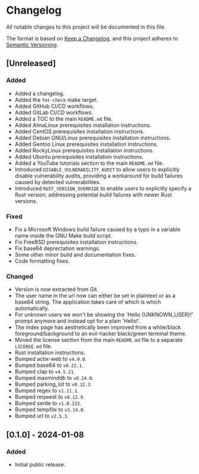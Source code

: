 # Changelog

All notable changes to this project will be documented in this file.

The format is based on [Keep a Changelog](https://keepachangelog.com/en/1.0.0/),
and this project adheres to [Semantic Versioning](https://semver.org/spec/v2.0.0.html).

## [Unreleased]

### Added

- Added a changelog.
- Added the `fmt-check` make target.
- Added GitHub CI/CD workflows.
- Added GitLab CI/CD workflows.
- Added a TOC to the main `README.md` file.
- Added AlmaLinux prerequisites installation instructions.
- Added CentOS prerequisites installation instructions.
- Added Debian GNU/Linux prerequisites installation instructions.
- Added Gentoo Linux prerequisites installation instructions.
- Added RockyLinux prerequisites installation instructions.
- Added Ubuntu prerequisites installation instructions.
- Added a YouTube tutorials section to the main `README.md` file.
- Introduced `DISABLE_VULNERABILITY_AUDIT` to allow users to explicitly disable vulnerability audits, providing a workaround for build failures caused by detected vulnerabilities.
- Introduced `RUST_VERSION_OVERRIDE` to enable users to explicitly specify a Rust version, addressing potential build failures with newer Rust versions.

### Fixed

- Fix a Microsoft Windows build failure caused by a typo in a variable name inside the GNU Make build script.
- Fix FreeBSD prerequisites installation instructions.
- Fix base64 deprectation warnings.
- Some other minor build and documentation fixes.
- Code formatting fixes.

### Changed

- Version is now extracted from Git.
- The user name in the url now can either be set in plaintext or as a base64 string. The application takes care of which is which automatically.
- For unknown users we won't be showing the 'Hello {UNKNOWN_USER}!' prompt anymore and instead opt for a plain 'Hello!'.
- The index page has aesthetically been improved from a white/black foreground/background to an evil-hacker black/green terminal theme.
- Moved the license section from the main `README.md` file to a separate `LICENSE.md` file.
- Rust installation instructions.
- Bumped actix-web to `v4.9.0`.
- Bumped base64 to `v0.22.1`.
- Bumped clap to `v4.5.21`.
- Bumped maxminddb to `v0.24.0`.
- Bumped parking_lot to `v0.12.3`.
- Bumped regex to `v1.11.1`.
- Bumped reqwest to `v0.12.9`.
- Bumped serde to `v1.0.215`.
- Bumped tempfile to `v3.14.0`.
- Bumped url to `v2.5.3`.

## [0.1.0] - 2024-01-08

### Added

- Initial public release.
